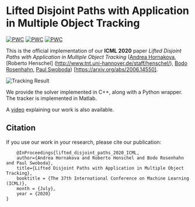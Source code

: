 #  Lifted Disjoint Paths with Application in Multiple Object Tracking

[![PWC](https://img.shields.io/endpoint.svg?url=https://paperswithcode.com/badge/lifted-disjoint-paths-with-application-in/multi-object-tracking-on-2d-mot-2015)](https://paperswithcode.com/sota/multi-object-tracking-on-2d-mot-2015?p=lifted-disjoint-paths-with-application-in) [![PWC](https://img.shields.io/endpoint.svg?url=https://paperswithcode.com/badge/lifted-disjoint-paths-with-application-in/multi-object-tracking-on-mot17)](https://paperswithcode.com/sota/multi-object-tracking-on-mot17?p=lifted-disjoint-paths-with-application-in) [![PWC](https://img.shields.io/endpoint.svg?url=https://paperswithcode.com/badge/lifted-disjoint-paths-with-application-in/multi-object-tracking-on-mot16)](https://paperswithcode.com/sota/multi-object-tracking-on-mot16?p=lifted-disjoint-paths-with-application-in)


This is the official implementation of our **ICML 2020** paper *Lifted Disjoint Paths with Application in Multiple Object Tracking* ([Andrea Hornakova](https://www.mpi-inf.mpg.de/departments/computer-vision-and-machine-learning/people/andrea-hornakova), [Roberto Henschel] (http://www.tnt.uni-hannover.de/staff/henschel/), [Bodo Rosenhahn](http://www.tnt.uni-hannover.de/en/staff/rosenhahn/), [Paul Swoboda](https://www.mpi-inf.mpg.de/departments/computer-vision-and-machine-learning/people/paul-swoboda/)) [https://arxiv.org/abs/2006.14550].


![Tracking Result](data/output.gif)

We provide the solver implemented in C++, along with a Python wrapper.
The tracker is implemented in Matlab.

A [video](https://icml.cc/virtual/2020/paper/5878) explaining our work is also available.




## Citation
If you use our work in your research, please cite our publication:
```
    @InProceedings{lifted_disjoint_paths_2020_ICML,
    author={Andrea Hornakova and Roberto Henschel and Bodo Rosenhahn and Paul Swoboda},
    title={Lifted Disjoint Paths with Application in Multiple Object Tracking},
    booktitle = {The 37th International Conference on Machine Learning (ICML)},
    month = {July},
    year = {2020}
}
```



